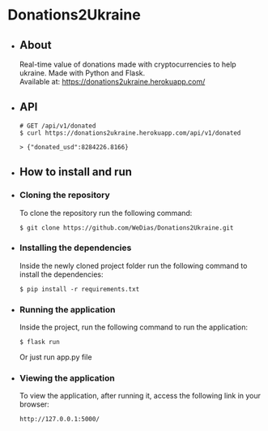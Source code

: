 # Donations2Ukraine

- ## About
  Real-time value of donations made with cryptocurrencies to help ukraine. Made with Python and Flask.  
  Available at: https://donations2ukraine.herokuapp.com/

- ## API
  ```
  # GET /api/v1/donated  
  $ curl https://donations2ukraine.herokuapp.com/api/v1/donated

  > {"donated_usd":8284226.8166}
  ```

- ## How to install and run

- ### Cloning the repository
  To clone the repository run the following command:
  ```
  $ git clone https://github.com/WeDias/Donations2Ukraine.git
  ```

- ### Installing the dependencies
    Inside the newly cloned project folder run the following command to install the dependencies:
    ```
    $ pip install -r requirements.txt
    ```

- ### Running the application
    Inside the project, run the following command to run the application:
    ```
    $ flask run
    ```
    Or just run app.py file

- ### Viewing the application
    To view the application, after running it, access the following link in your browser:
    ```
    http://127.0.0.1:5000/
    ```
